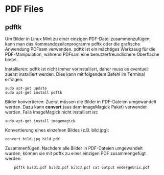 # PDF Files

## pdftk
Um Bilder in Linux Mint zu einer einzigen PDF-Datei zusammenzufügen, kann man das Kommandozeilenprogramm pdftk oder die grafische Anwendung PDFsam verwenden. pdftk ist ein mächtiges Werkzeug für die PDF-Manipulation, während PDFsam eine benutzerfreundlichere Oberfläche bietet. 

Installieren: pdftk ist nicht immer vorinstalliert, daher muss es eventuell zuerst installiert werden. Dies kann mit folgendem Befehl im Terminal erfolgen:

```
sudo apt-get update
sudo apt-get install pdftk
```
Bilder konvertieren: Zuerst müssen die Bilder in PDF-Dateien umgewandelt werden. Dazu kann **convert** (aus dem ImageMagick Paket) verwendet werden. Falls ImageMagick nicht installiert ist: 

```
sudo apt-get install imagemagick
```

Konvertierung eines einzelnen Bildes (z.B. bild.jpg):

```
convert bild.jpg bild.pdf
```

Zusammenfügen: Nachdem alle Bilder in PDF-Dateien umgewandelt wurden, können sie mit pdftk zu einer einzigen PDF zusammengefügt werden: 

```
    pdftk bild1.pdf bild2.pdf bild3.pdf cat output endergebnis.pdf
```
